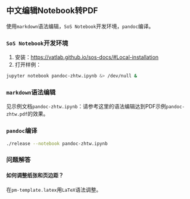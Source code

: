 ## 中文编辑Notebook转PDF

使用`markdown`语法编辑，`SoS Notebook`开发环境，`pandoc`编译。

### `SoS Notebook`开发环境

1. 安装：https://vatlab.github.io/sos-docs/#Local-installation
2. 打开样例：

```bash
jupyter notebook pandoc-zhtw.ipynb &> /dev/null &
```

### `markdown`语法编辑

见示例文档`pandoc-zhtw.ipynb`：请参考这里的语法编辑达到PDF示例`pandoc-zhtw.pdf`的效果。

### `pandoc`编译

```bash
./release --notebook pandoc-zhtw.ipynb
```

### 问题解答

#### 如何调整纸张和页边距？

在`pm-template.latex`用`LaTeX`语法调整。


